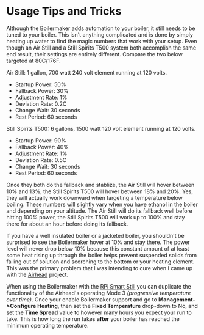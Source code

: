 # Usage Tips and Tricks

Although the Boilermaker adds automation to your boiler, it still needs to be tuned to your boiler. This isn't anything complicated and is done by simply heating up water to find the magic numbers that work with your setup. Even though an Air Still and a Still Spirits T500 system both accomplish the same end result, their settings are entirely different. Compare the two below targeted at 80C/176F.

Air Still: 1 gallon, 700 watt 240 volt element running at 120 volts.
- Startup Power: 50%
- Fallback Power: 30%
- Adjustment Rate: 1%
- Deviation Rate: 0.2C
- Change Wait: 30 seconds
- Rest Period: 60 seconds

Still Spirits T500: 6 gallons, 1500 watt 120 volt element running at 120 volts.
- Startup Power: 90%
- Fallback Power: 40%
- Adjustment Rate: 1%
- Deviation Rate: 0.5C
- Change Wait: 30 seconds
- Rest Period: 60 seconds

Once they both do the fallback and stablize, the Air Still will hover between 10% and 13%, the Still Spirits T500 will hover between 18% and 20%. Yes, they will actually work downward when targeting a temperature below boiling. These numbers will slightly vary when you have ethanol in the boiler and depending on your altitude. The Air Still will do its fallback well before hitting 100% power, the Still Spirits T500 will work up to 100% and stay there for about an hour before doing its fallback.

If you have a well insulated boiler or a jacketed boiler, you shouldn't be surprised to see the Boilermaker hover at 10% and stay there. The power level will never drop below 10% because this constant amount of at least some heat rising up through the boiler helps prevent suspended solids from falling out of solution and scorching to the bottom or your heating element. This was the primary problem that I was intending to cure when I came up with the [Airhead](https://github.com/larry-athey/airhead) project.

When using the Boilermaker with the [RPi Smart Still](https://github.com/larry-athey/rpi-smart-still) you can duplicate the functionality of the Airhead's operating Mode 3 _(progressive temperature over time)_. Once your enable Boilermaker support and go to **Management->Configure Heating**, then set the **Fixed Temperature** drop-down to No, and set the **Time Spread** value to however many hours you expect your run to take. This is how long the run takes **after** your boiler has reached the minimum operating temperature.
